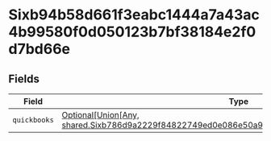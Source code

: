 # Sixb94b58d661f3eabc1444a7a43ac4b99580f0d050123b7bf38184e2f0d7bd66e


## Fields

| Field                                                                                                                                                                                                      | Type                                                                                                                                                                                                       | Required                                                                                                                                                                                                   | Description                                                                                                                                                                                                |
| ---------------------------------------------------------------------------------------------------------------------------------------------------------------------------------------------------------- | ---------------------------------------------------------------------------------------------------------------------------------------------------------------------------------------------------------- | ---------------------------------------------------------------------------------------------------------------------------------------------------------------------------------------------------------- | ---------------------------------------------------------------------------------------------------------------------------------------------------------------------------------------------------------- |
| `quickbooks`                                                                                                                                                                                               | [Optional[Union[Any, shared.Sixb786d9a2229f84822749ed0e086e50a931cc189f3b1bfff2c851fae29b07879]]](undefined/models/shared/sixb94b58d661f3eabc1444a7a43ac4b99580f0d050123b7bf38184e2f0d7bd66equickbooks.md) | :heavy_minus_sign:                                                                                                                                                                                         | N/A                                                                                                                                                                                                        |